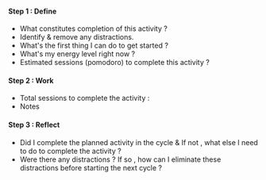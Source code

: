 ####  Step 1 : Define
- What constitutes completion of this activity ?
- Identify & remove any distractions.
- What's the first thing I can do to get started ?
- What's my energy level right now ?
- Estimated sessions (pomodoro) to complete this activity ?
#### Step 2 : Work
  - Total sessions to complete the activity :
  - Notes
#### Step 3 : Reflect
  - Did I complete the planned activity in the cycle & If not , what else I need to do to complete the activity ?
  - Were there any distractions ? If so , how can I eliminate these distractions before starting the next cycle ?